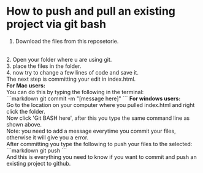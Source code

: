 # How to push and pull an existing project via git bash

1. Download the files from this reposetorie.
<br/>
2. Open your folder where u are using git.
<br/>
3. place the files in the folder.
<br/>
4. now try to change a few lines of code and save it.

<br/>
The next step is committing your edit in index.html.
<br/>
<b>For Mac users:</b><br/>
You can do this by typing the following in the terminal:
<br/>
```markdown
git commit -m "[message here]"
```
<b>For windows users:</b>
<br/>
Go to the location on your computer where you pulled index.html and right click the folder.
<br/>
Now click 'Git BASH here', after this you type the same command line as shown above.
<br/>
Note: you need to add a message everytime you commit your files, otherwise it will give you a error.
<br/>
After committing you type the following to push your files to the selected:
```markdown
git push
```
<br/>
And this is everything you need to know if you want to commit and push an existing project to github.